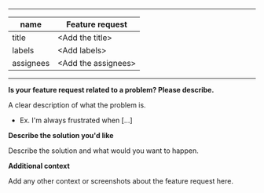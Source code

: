 
---
| name | Feature request |
| ----------- | ----------- |
| title | \<Add the title>|
| labels | \<Add labels>|
| assignees | \<Add the assignees>|

---

**Is your feature request related to a problem? Please describe.**

A clear description of what the problem is.
- Ex. I'm always frustrated when [...]

**Describe the solution you'd like**

Describe the solution and what would you want to happen.

**Additional context**

Add any other context or screenshots about the feature request here.
